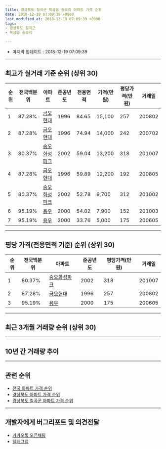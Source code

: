 ```yaml
---
title: 경상북도 칠곡군 북삼읍 숭오리 아파트 가격 순위
date: 2018-12-19 07:09:39 +0900
last_modified_at: 2018-12-19 07:09:39 +0900
tags:
- 경상북도 칠곡군
- 북삼읍 숭오리

---
```


* 마지막 업데이트 : 2018-12-19 07:09:39

---

## 최고가 실거래 기준 순위 (상위 30)


|순위|전국백분위|아파트|준공년도|전용면적|가격(만원)|평당가격(만원)|거래일|
|---|---|---|---|---|---|---|---|
|1|87.28%|[금오현대](https://search.naver.com/search.naver?query=%EA%B2%BD%EC%83%81%EB%B6%81%EB%8F%84+%EC%B9%A0%EA%B3%A1%EA%B5%B0+%EB%B6%81%EC%82%BC%EC%9D%8D+%EC%88%AD%EC%98%A4%EB%A6%AC+%EA%B8%88%EC%98%A4%ED%98%84%EB%8C%80)|1996|84.65|15,100|257|200802|
|2|87.28%|[금오현대](https://search.naver.com/search.naver?query=%EA%B2%BD%EC%83%81%EB%B6%81%EB%8F%84+%EC%B9%A0%EA%B3%A1%EA%B5%B0+%EB%B6%81%EC%82%BC%EC%9D%8D+%EC%88%AD%EC%98%A4%EB%A6%AC+%EA%B8%88%EC%98%A4%ED%98%84%EB%8C%80)|1996|74.94|14,000|242|200702|
|3|80.37%|[숭오화성파크](https://search.naver.com/search.naver?query=%EA%B2%BD%EC%83%81%EB%B6%81%EB%8F%84+%EC%B9%A0%EA%B3%A1%EA%B5%B0+%EB%B6%81%EC%82%BC%EC%9D%8D+%EC%88%AD%EC%98%A4%EB%A6%AC+%EC%88%AD%EC%98%A4%ED%99%94%EC%84%B1%ED%8C%8C%ED%81%AC)|2002|59.04|13,200|318|201007|
|4|87.28%|[금오현대](https://search.naver.com/search.naver?query=%EA%B2%BD%EC%83%81%EB%B6%81%EB%8F%84+%EC%B9%A0%EA%B3%A1%EA%B5%B0+%EB%B6%81%EC%82%BC%EC%9D%8D+%EC%88%AD%EC%98%A4%EB%A6%AC+%EA%B8%88%EC%98%A4%ED%98%84%EB%8C%80)|1996|59.89|12,200|192|200805|
|5|80.37%|[숭오화성파크](https://search.naver.com/search.naver?query=%EA%B2%BD%EC%83%81%EB%B6%81%EB%8F%84+%EC%B9%A0%EA%B3%A1%EA%B5%B0+%EB%B6%81%EC%82%BC%EC%9D%8D+%EC%88%AD%EC%98%A4%EB%A6%AC+%EC%88%AD%EC%98%A4%ED%99%94%EC%84%B1%ED%8C%8C%ED%81%AC)|2002|52.78|9,700|312|201002|
|6|95.19%|[용우](https://search.naver.com/search.naver?query=%EA%B2%BD%EC%83%81%EB%B6%81%EB%8F%84+%EC%B9%A0%EA%B3%A1%EA%B5%B0+%EB%B6%81%EC%82%BC%EC%9D%8D+%EC%88%AD%EC%98%A4%EB%A6%AC+%EC%9A%A9%EC%9A%B0)|2000|54.02|7,900|152|201003|
|7|95.19%|[용우](https://search.naver.com/search.naver?query=%EA%B2%BD%EC%83%81%EB%B6%81%EB%8F%84+%EC%B9%A0%EA%B3%A1%EA%B5%B0+%EB%B6%81%EC%82%BC%EC%9D%8D+%EC%88%AD%EC%98%A4%EB%A6%AC+%EC%9A%A9%EC%9A%B0)|2000|33.76|5,000|175|200605|


---

## 평당 가격(전용면적 기준) 순위 (상위 30)


|순위|전국백분위|아파트|준공년도|평당가격(만원)|거래일|
|---|---|---|---|---|---|
|1|80.37%|[숭오화성파크](https://search.naver.com/search.naver?query=%EA%B2%BD%EC%83%81%EB%B6%81%EB%8F%84+%EC%B9%A0%EA%B3%A1%EA%B5%B0+%EB%B6%81%EC%82%BC%EC%9D%8D+%EC%88%AD%EC%98%A4%EB%A6%AC+%EC%88%AD%EC%98%A4%ED%99%94%EC%84%B1%ED%8C%8C%ED%81%AC)|2002|318|201007|
|2|87.28%|[금오현대](https://search.naver.com/search.naver?query=%EA%B2%BD%EC%83%81%EB%B6%81%EB%8F%84+%EC%B9%A0%EA%B3%A1%EA%B5%B0+%EB%B6%81%EC%82%BC%EC%9D%8D+%EC%88%AD%EC%98%A4%EB%A6%AC+%EA%B8%88%EC%98%A4%ED%98%84%EB%8C%80)|1996|257|200802|
|3|95.19%|[용우](https://search.naver.com/search.naver?query=%EA%B2%BD%EC%83%81%EB%B6%81%EB%8F%84+%EC%B9%A0%EA%B3%A1%EA%B5%B0+%EB%B6%81%EC%82%BC%EC%9D%8D+%EC%88%AD%EC%98%A4%EB%A6%AC+%EC%9A%A9%EC%9A%B0)|2000|175|200605|


---

## 최근 3개월 거래량 순위 (상위 30)


<div style="width:100%;">
    <canvas id="deal_count_ranking" height="250"></canvas>
</div>


<script>
new Chart(document.getElementById("deal_count_ranking"), {
    type: 'horizontalBar',
    data: {
        labels: ['금오현대', '용우', '숭오화성파크'],
        datasets: [{
            label: '실거래 수',
            data: [4, 3, 1],
            borderColor: "rgba(255, 0, 128, 1)",
            backgroundColor: "rgba(255, 0, 128, 0.5)",
            fill: false,
        }]
    },
    options: {
        responsive: true,
        title: {
            display: true,
            text: '최근 3개월 거래량 순위'
        },
        tooltips: {
            mode: 'index',
            intersect: false,
            callbacks: {
                title: function(tooltipItems, data) {
                    return "실거래 수:";
                },
                label: function(tooltipItem, data) {
                    return data.labels[tooltipItem.index] + ": " + tooltipItem.xLabel;
                }
            }
        },
        hover: {
            mode: 'nearest',
            intersect: true
        },
        scales: {
            xAxes: [{
                display: true,
                scaleLabel: {
                    display: true,
                    labelString: '실거래 수'
                },
                ticks: {
                    suggestedMin: 0,
                }
            }],
            yAxes: [{
                display: true,
                ticks: {
                    autoSkip: false,
                    callback: function(value, index, values) {
                        if (value.length > 15)
                            return value.substr(0, 13) + "...";
                        else
                            return value;
                    }
                },
                scaleLabel: {
                    display: false,
                }
            }]
        }
    }
});

</script>


---

## 10년 간 거래량 추이


<div style="width:100%;">
    <canvas id="deal_progress" height="250"></canvas>
</div>

<script>
new Chart(document.getElementById("deal_progress"), {
    type: 'line',
    data: {
        labels: ['200812','200901','200902','200903','200904','200905','200906','200907','200908','200909','200910','200911','200912','201001','201002','201003','201004','201005','201006','201007','201008','201009','201010','201011','201012','201101','201102','201103','201104','201105','201106','201107','201108','201109','201110','201111','201112','201201','201202','201203','201204','201205','201206','201207','201208','201209','201210','201211','201212','201301','201302','201303','201304','201305','201306','201307','201308','201309','201310','201311','201312','201401','201402','201403','201404','201405','201406','201407','201408','201409','201410','201411','201412','201501','201502','201503','201504','201505','201506','201507','201508','201509','201510','201511','201512','201601','201602','201603','201604','201605','201606','201607','201608','201609','201610','201611','201612','201701','201702','201703','201704','201705','201706','201707','201708','201709','201710','201711','201712','201801','201802','201803','201804','201805','201806','201807','201808','201809','201810','201811','201812'],
        datasets: [{
            label: '실거래 수',
            pointRadius: 1,
            data: [10, 7, 10, 10, 13, 7, 12, 5, 10, 12, 8, 5, 8, 9, 9, 12, 11, 1, 5, 13, 4, 9, 9, 8, 8, 9, 17, 17, 17, 14, 18, 15, 18, 14, 16, 21, 17, 12, 12, 18, 7, 7, 13, 8, 7, 7, 12, 5, 11, 5, 7, 9, 13, 12, 8, 7, 10, 12, 9, 9, 7, 9, 13, 15, 6, 9, 9, 7, 6, 12, 11, 7, 5, 15, 9, 11, 10, 10, 4, 7, 11, 9, 10, 8, 4, 11, 9, 9, 5, 3, 3, 10, 5, 5, 4, 2, 7, 7, 8, 8, 3, 3, 5, 10, 6, 6, 5, 6, 4, 7, 4, 4, 7, 3, 4, 3, 2, 4, 3, 5, 0],
            borderColor: "rgba(255, 201, 14, 1)",
            backgroundColor: "rgba(255, 201, 14, 0.5)",
            fill: true,
        }]
    },
    options: {
        responsive: true,
        title: {
            display: true,
            text: '10년간 거래량 추이'
        },
        tooltips: {
            mode: 'index',
            intersect: false,
        },
        hover: {
            mode: 'nearest',
            intersect: true
        },
        scales: {
            xAxes: [{
                display: true,
                scaleLabel: {
                    display: true,
                    labelString: '년/월'
                }
            }],
            yAxes: [{
                display: true,
                ticks: {
                    suggestedMin: 0,
                },
                scaleLabel: {
                    display: true,
                    labelString: '실거래 수'
                }
            }]
        }
    }
});

</script>


---

## 관련 순위

- [전국 아파트 가격 순위](https://inasie.github.io/apt-ranking/전국)
- [경상북도 아파트 가격 순위](https://inasie.github.io/apt-ranking/경상북도)
- [경상북도 칠곡군 아파트 가격 순위](https://inasie.github.io/apt-ranking/경상북도-칠곡군)


---

## 개발자에게 버그리포트 및 의견전달

- [카카오톡 오픈채팅](https://open.kakao.com/o/gLJUAP4)
- [텔레그램](https://t.me/inasie)


